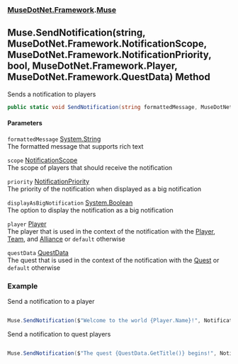### [MuseDotNet.Framework](./MuseDotNet-Framework.md 'MuseDotNet.Framework').[Muse](./Muse.md 'MuseDotNet.Framework.Muse')
## Muse.SendNotification(string, MuseDotNet.Framework.NotificationScope, MuseDotNet.Framework.NotificationPriority, bool, MuseDotNet.Framework.Player, MuseDotNet.Framework.QuestData) Method
Sends a notification to players  
```csharp
public static void SendNotification(string formattedMessage, MuseDotNet.Framework.NotificationScope scope, MuseDotNet.Framework.NotificationPriority priority, bool displayAsBigNotification, MuseDotNet.Framework.Player player=default(MuseDotNet.Framework.Player), MuseDotNet.Framework.QuestData questData=default(MuseDotNet.Framework.QuestData));
```
#### Parameters
<a name='MuseDotNet-Framework-Muse-SendNotification(string_MuseDotNet-Framework-NotificationScope_MuseDotNet-Framework-NotificationPriority_bool_MuseDotNet-Framework-Player_MuseDotNet-Framework-QuestData)-formattedMessage'></a>
`formattedMessage` [System.String](https://docs.microsoft.com/en-us/dotnet/api/System.String 'System.String')  
The formatted message that supports rich text  
  
<a name='MuseDotNet-Framework-Muse-SendNotification(string_MuseDotNet-Framework-NotificationScope_MuseDotNet-Framework-NotificationPriority_bool_MuseDotNet-Framework-Player_MuseDotNet-Framework-QuestData)-scope'></a>
`scope` [NotificationScope](./NotificationScope.md 'MuseDotNet.Framework.NotificationScope')  
The scope of players that should receive the notification  
  
<a name='MuseDotNet-Framework-Muse-SendNotification(string_MuseDotNet-Framework-NotificationScope_MuseDotNet-Framework-NotificationPriority_bool_MuseDotNet-Framework-Player_MuseDotNet-Framework-QuestData)-priority'></a>
`priority` [NotificationPriority](./NotificationPriority.md 'MuseDotNet.Framework.NotificationPriority')  
The priority of the notification when displayed as a big notification  
  
<a name='MuseDotNet-Framework-Muse-SendNotification(string_MuseDotNet-Framework-NotificationScope_MuseDotNet-Framework-NotificationPriority_bool_MuseDotNet-Framework-Player_MuseDotNet-Framework-QuestData)-displayAsBigNotification'></a>
`displayAsBigNotification` [System.Boolean](https://docs.microsoft.com/en-us/dotnet/api/System.Boolean 'System.Boolean')  
The option to display the notification as a big notification  
  
<a name='MuseDotNet-Framework-Muse-SendNotification(string_MuseDotNet-Framework-NotificationScope_MuseDotNet-Framework-NotificationPriority_bool_MuseDotNet-Framework-Player_MuseDotNet-Framework-QuestData)-player'></a>
`player` [Player](./Player.md 'MuseDotNet.Framework.Player')  
The player that is used in the context of the notification with the [Player](./NotificationScope.md#NotificationScope-Player 'MuseDotNet.Framework.NotificationScope.Player'), [Team](./NotificationScope.md#NotificationScope-Team 'MuseDotNet.Framework.NotificationScope.Team'), and [Alliance](./NotificationScope.md#NotificationScope-Alliance 'MuseDotNet.Framework.NotificationScope.Alliance') or `default` otherwise  
  
<a name='MuseDotNet-Framework-Muse-SendNotification(string_MuseDotNet-Framework-NotificationScope_MuseDotNet-Framework-NotificationPriority_bool_MuseDotNet-Framework-Player_MuseDotNet-Framework-QuestData)-questData'></a>
`questData` [QuestData](./QuestData.md 'MuseDotNet.Framework.QuestData')  
The quest that is used in the context of the notification with the [Quest](./NotificationScope.md#NotificationScope-Quest 'MuseDotNet.Framework.NotificationScope.Quest') or `default` otherwise  
  
### Example
Send a notification to a player  
```csharp

Muse.SendNotification($"Welcome to the world {Player.Name}!", NotificationScope.Player, NotificationPriority.High, true, Player);

```

  
Send a notification to quest players  
```csharp

Muse.SendNotification($"The quest {QuestData.GetTitle()} begins!", NotificationScope.Quest, NotificationPriority.High, true, Player, QuestData);

```  
